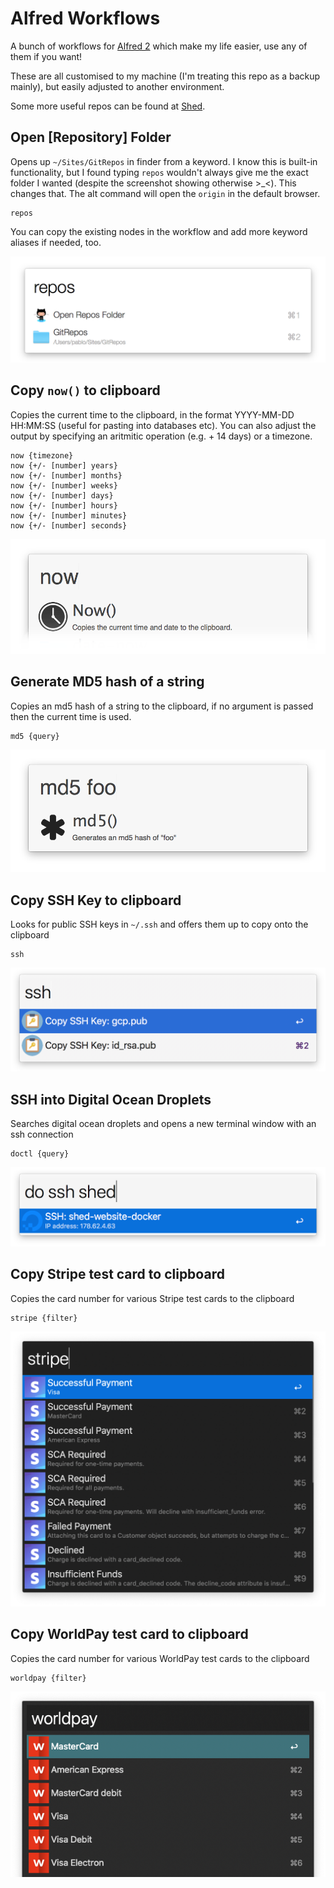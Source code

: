 # Alfred Workflows

A bunch of workflows for [Alfred 2](http://www.alfredapp.com) which make my life easier, use any of them if you want!

These are all customised to my machine (I'm treating this repo as a backup mainly), but easily adjusted to another environment.

Some more useful repos can be found at [Shed](https://github.com/shedhq/alfred-workflows).


## Open [Repository] Folder

Opens up `~/Sites/GitRepos` in finder from a keyword. I know this is built-in functionality, but I found typing `repos` wouldn't always give me the exact folder I wanted (despite the screenshot showing otherwise >_<). This changes that. The alt command will open the `origin` in the default browser.

    repos

You can copy the existing nodes in the workflow and add more keyword aliases if needed, too.

![Open Repo Folder](screenshots/repos.png)


## Copy `now()` to clipboard

Copies the current time to the clipboard, in the format YYYY-MM-DD HH:MM:SS (useful for pasting into databases etc). You can also adjust the output by specifying an aritmitic operation (e.g. + 14 days) or a timezone.

    now {timezone}
    now {+/- [number] years}
    now {+/- [number] months}
    now {+/- [number] weeks}
    now {+/- [number] days}
    now {+/- [number] hours}
    now {+/- [number] minutes}
    now {+/- [number] seconds}


![Copy Now() to clipboard](screenshots/now.png)


## Generate MD5 hash of a string

Copies an md5 hash of a string to the clipboard, if no argument is passed then the current time is used.

    md5 {query}

![Generate MD5 hash of a string](screenshots/md5.png)


## Copy SSH Key to clipboard

Looks for public SSH keys in `~/.ssh` and offers them up to copy onto the clipboard

    ssh

![Lists public SSH keys for copying](screenshots/copy-ssh.png)


## SSH into Digital Ocean Droplets

Searches digital ocean droplets and opens a new terminal window with an ssh connection

    doctl {query}

![Lists Digital Ocean droplets to SSH into](screenshots/digitalocean-ssh.png)


## Copy Stripe test card to clipboard

Copies the card number for various Stripe test cards to the clipboard

    stripe {filter}
    
![Copy Stripe test card to clipboard](screenshots/stripe-test-card.png)


## Copy WorldPay test card to clipboard

Copies the card number for various WorldPay test cards to the clipboard

    worldpay {filter}
    
![Copy WorldPay test card to clipboard](screenshots/worldpay-test-card.png)
